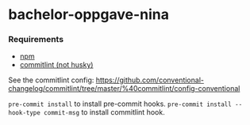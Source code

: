 # bachelor-oppgave-nina

### Requirements
- [npm](https://docs.npmjs.com/downloading-and-installing-node-js-and-npm)
- [commitlint (not husky)](https://commitlint.js.org/#/./guides-local-setup?id=guides-local-setup)


See the commitlint config:
https://github.com/conventional-changelog/commitlint/tree/master/%40commitlint/config-conventional


`pre-commit install` to install pre-commit hooks.
`pre-commit install --hook-type commit-msg` to install commitlint hook.
